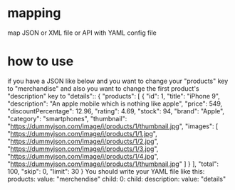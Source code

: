 # mapping
map JSON or XML file or API with YAML config file

# how to use
if you have a JSON like below and you want to change your "products" key to "merchandise" and also you want to change the first product's "description" key to "details"::
{
    "products": [
        {
            "id": 1,
            "title": "iPhone 9",
            "description": "An apple mobile which is nothing like apple",
            "price": 549,
            "discountPercentage": 12.96,
            "rating": 4.69,
            "stock": 94,
            "brand": "Apple",
            "category": "smartphones",
            "thumbnail": "https://dummyjson.com/image/i/products/1/thumbnail.jpg",
            "images": [
                "https://dummyjson.com/image/i/products/1/1.jpg",
                "https://dummyjson.com/image/i/products/1/2.jpg",
                "https://dummyjson.com/image/i/products/1/3.jpg",
                "https://dummyjson.com/image/i/products/1/4.jpg",
                "https://dummyjson.com/image/i/products/1/thumbnail.jpg"
            ]
        }
    ],
    "total": 100,
    "skip": 0,
    "limit": 30
}
You should write your YAML file like this:
products: 
  value: "merchendise"
  child: 
    0:
      child:
        description:
          value: "details"
 
